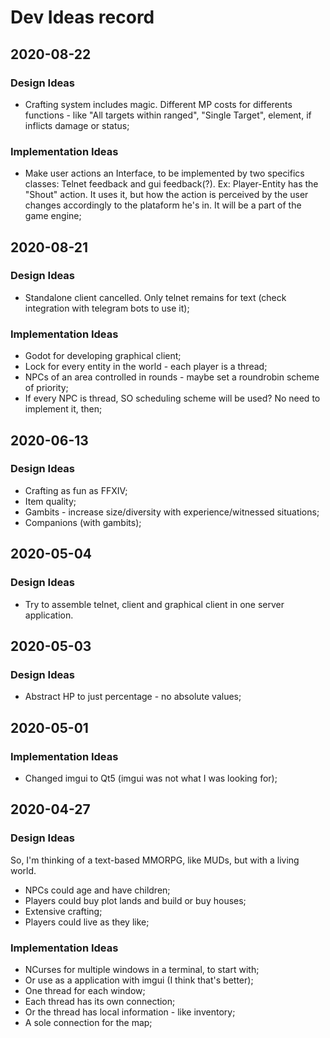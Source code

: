 # Dev Ideas record

## 2020-08-22
### Design Ideas
- Crafting system includes magic. Different MP costs for differents functions - like "All targets within ranged", "Single Target", element, if inflicts damage or status;

### Implementation Ideas
- Make user actions an Interface, to be implemented by two specifics classes: Telnet feedback and gui feedback(?). Ex: Player-Entity has the "Shout" action. It uses it, but how the action is perceived by the user changes accordingly to the plataform he's in. It will be a part of the game engine;

## 2020-08-21
### Design Ideas
- Standalone client cancelled. Only telnet remains for text (check integration with telegram bots to use it);

### Implementation Ideas
- Godot for developing graphical client;
- Lock for every entity in the world - each player is a thread;
- NPCs of an area controlled in rounds - maybe set a roundrobin scheme of priority;
- If every NPC is thread, SO scheduling scheme will be used? No need to implement it, then;

## 2020-06-13
### Design Ideas
- Crafting as fun as FFXIV;
- Item quality;
- Gambits - increase size/diversity with experience/witnessed situations;
- Companions (with gambits);

## 2020-05-04
### Design Ideas
- Try to assemble telnet, client and graphical client in one server application.

## 2020-05-03
### Design Ideas
- Abstract HP to just percentage - no absolute values;

## 2020-05-01
### Implementation Ideas
- Changed imgui to Qt5 (imgui was not what I was looking for);

## 2020-04-27
### Design Ideas
So, I'm thinking of a text-based MMORPG, like MUDs, but with a living world.
 - NPCs could age and have children;
 - Players could buy plot lands and build or buy houses;
 - Extensive crafting;
 - Players could live as they like;
 
### Implementation Ideas
 - NCurses for multiple windows in a terminal, to start with;
 - Or use as a application with imgui (I think that's better);
 - One thread for each window;
 - Each thread has its own connection;
 - Or the thread has local information - like inventory;
 - A sole connection for the map;
